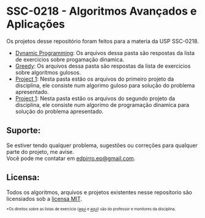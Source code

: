 SSC-0218 - Algoritmos Avançados e Aplicações
====================================

Os projetos desse repositório foram feitos para a materia da USP SSC-0218.

* [Dynamic Programming](Dynamic&#32;Programming): Os arquivos dessa pasta são respostas da lista de exercicios sobre progamação dinamica.
* [Greedy](Greedy): Os arquivos dessa pasta são respostas da lista de exercicios sobre algoritmos gulosos.
* [Project 1](Project&#32;1): Nesta pasta estão os arquivos do primeiro projeto da disciplina, ele consiste num algorimo guloso para solução do problema apresentado.
* [Project 1](Project&#32;2): Nesta pasta estão os arquivos do segundo projeto da disciplina, ele consiste num algorimo de programação dinamica para solução do problema apresentado.


Suporte:
-------

Se estiver tendo qualquer problema, sugestões ou correções para qualquer parte do projeto, me avise.<br>
Você pode me contatar em edpirro.ep@gmail.com.

Licensa:
-------
Todos os algoritmos, arquivos e projetos existentes nesse repositorio são licensiados sob a [licensa MIT](LICENSE).

<sub><sup>
*Os direitos sobre as listas  de exercicio ([aqui](Dynamic&#32;Programming/List.pdf) e [aqui](Greedy/List.pdf)) são do professor e monitores da disciplina.
</sup></sub>
